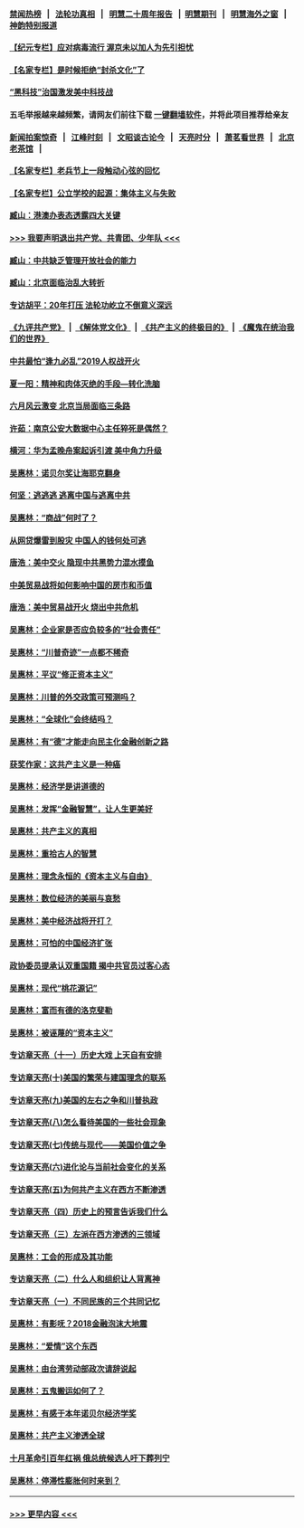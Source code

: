 #### [禁闻热榜](热点新闻.md?=0)  &nbsp;&nbsp;|&nbsp;&nbsp; [法轮功真相](https://github.com/gfw-breaker/truth/blob/master/README.md?=0) &nbsp;&nbsp;|&nbsp;&nbsp; [明慧二十周年报告](https://github.com/gfw-breaker/mh-reports/blob/master/README.md?=0) &nbsp;&nbsp;|&nbsp;&nbsp;[明慧期刊](https://github.com/gfw-breaker/mh-qikan) &nbsp;&nbsp;|&nbsp;&nbsp; [明慧海外之窗](https://github.com/gfw-breaker/mh-news/blob/master/README.md?=0) &nbsp;&nbsp;|&nbsp;&nbsp; [神韵特别报道](https://github.com/gfw-breaker/mh-news/blob/master/shenyun.md?=0)
#### [【纪元专栏】应对病毒流行 渥京未以加人为先引担忧](../pages/nsc423/n11875714.md?t=02252202) 
#### [【名家专栏】是时候拒绝“封杀文化”了](../pages/nsc423/n11814093.md?t=02252202) 
#### [“黑科技”治国激发美中科技战](../pages/nsc423/n11638056.md?t=02252202) 
#### 五毛举报越来越频繁，请网友们前往下载 [一键翻墙软件](https://github.com/gfw-breaker/ssr-accounts)，并将此项目推荐给亲友
#### [新闻拍案惊奇](https://github.com/gfw-breaker/banned-news/blob/master/pages/link4.md) &nbsp;&nbsp;|&nbsp;&nbsp; [江峰时刻](https://github.com/gfw-breaker/banned-news/blob/master/pages/link4.md) &nbsp;&nbsp;|&nbsp;&nbsp; [文昭谈古论今](https://github.com/gfw-breaker/banned-news/blob/master/pages/link4.md) &nbsp;&nbsp;|&nbsp;&nbsp; [天亮时分](https://github.com/gfw-breaker/banned-news/blob/master/pages/link4.md) &nbsp;&nbsp;|&nbsp;&nbsp; [萧茗看世界](https://github.com/gfw-breaker/banned-news/blob/master/pages/link4.md) &nbsp;&nbsp;|&nbsp;&nbsp; [北京老茶馆](https://github.com/gfw-breaker/banned-news/blob/master/pages/link4.md) &nbsp;&nbsp;|&nbsp;&nbsp; 
#### [【名家专栏】老兵节上一段触动心弦的回忆](../pages/nsc423/n11646016.md?t=02252202) 
#### [【名家专栏】公立学校的起源：集体主义与失败](../pages/nsc423/n11601833.md?t=02252202) 
#### [臧山：港澳办表态透露四大关键](../pages/nsc423/n11421628.md?t=02252202) 
#### [>>> 我要声明退出共产党、共青团、少年队 <<<](https://github.com/begood0513/goodnews/blob/master/quit/letter.md) 
#### [臧山：中共缺乏管理开放社会的能力](../pages/nsc423/n11407457.md?t=02252202) 
#### [臧山：北京面临治乱大转折](../pages/nsc423/n11406895.md?t=02252202) 
#### [专访胡平：20年打压 法轮功屹立不倒意义深远](../pages/nsc423/n11398800.md?t=02252202) 
#### [《九评共产党》](https://github.com/begood0513/9ping.md/blob/master/README.md) &nbsp;|&nbsp; [《解体党文化》](../../../../jtdwh.md/blob/master/README.md)  &nbsp;|&nbsp; [《共产主义的终极目的》](../../../../gczydzjmd.md/blob/master/README.md) &nbsp;|&nbsp; [《魔鬼在统治我们的世界》](../../../../mgztzwmdsj.md/blob/master/README.md) 
#### [中共最怕“逢九必乱”2019人权战开火](../pages/nsc423/n11385248.md?t=02252202) 
#### [夏一阳：精神和肉体灭绝的手段—转化洗脑](../pages/nsc423/n11368250.md?t=02252202) 
#### [六月风云激变 北京当局面临三条路](../pages/nsc423/n11313668.md?t=02252202) 
#### [许茹：南京公安大数据中心主任猝死是偶然？](../pages/nsc423/n11064744.md?t=02252202) 
#### [横河：华为孟晚舟案起诉引渡 美中角力升级](../pages/nsc423/n11027230.md?t=02252202) 
#### [吴惠林：诺贝尔奖让海耶克翻身](../pages/nsc423/n10890049.md?t=02252202) 
#### [何坚：逃逃逃 逃离中国与逃离中共](../pages/nsc423/n10592891.md?t=02252202) 
#### [吴惠林：“商战”何时了？](../pages/nsc423/n10573558.md?t=02252202) 
#### [从网贷爆雷到股灾 中国人的钱何处可逃](../pages/nsc423/n10572800.md?t=02252202) 
#### [唐浩：美中交火 隐现中共黑势力混水摸鱼](../pages/nsc423/n10544040.md?t=02252202) 
#### [中美贸易战将如何影响中国的房市和币值](../pages/nsc423/n10543697.md?t=02252202) 
#### [唐浩：美中贸易战开火 烧出中共危机](../pages/nsc423/n10540126.md?t=02252202) 
#### [吴惠林：企业家是否应负较多的“社会责任”](../pages/nsc423/n10535022.md?t=02252202) 
#### [吴惠林：“川普奇迹”一点都不稀奇](../pages/nsc423/n10512808.md?t=02252202) 
#### [吴惠林：平议“修正资本主义”](../pages/nsc423/n10495724.md?t=02252202) 
#### [吴惠林：川普的外交政策可预测吗？](../pages/nsc423/n10462387.md?t=02252202) 
#### [吴惠林：“全球化”会终结吗？](../pages/nsc423/n10452838.md?t=02252202) 
#### [吴惠林：有“德”才能走向民主化金融创新之路](../pages/nsc423/n10432292.md?t=02252202) 
#### [获奖作家：这共产主义是一种癌](../pages/nsc423/n10431541.md?t=02252202) 
#### [吴惠林：经济学是讲道德的](../pages/nsc423/n10398014.md?t=02252202) 
#### [吴惠林：发挥“金融智慧”，让人生更美好](../pages/nsc423/n10375019.md?t=02252202) 
#### [吴惠林：共产主义的真相](../pages/nsc423/n10351394.md?t=02252202) 
#### [吴惠林：重拾古人的智慧](../pages/nsc423/n10337691.md?t=02252202) 
#### [吴惠林：理念永恒的《资本主义与自由》](../pages/nsc423/n10316274.md?t=02252202) 
#### [吴惠林：数位经济的美丽与哀愁](../pages/nsc423/n10292946.md?t=02252202) 
#### [吴惠林：美中经济战将开打？](../pages/nsc423/n10258825.md?t=02252202) 
#### [吴惠林：可怕的中国经济扩张](../pages/nsc423/n10219147.md?t=02252202) 
#### [政协委员提承认双重国籍 揭中共官员过客心态](../pages/nsc423/n10208809.md?t=02252202) 
#### [吴惠林：现代“桃花源记”](../pages/nsc423/n10185234.md?t=02252202) 
#### [吴惠林：富而有德的洛克斐勒](../pages/nsc423/n10142264.md?t=02252202) 
#### [吴惠林：被诬蔑的“资本主义”](../pages/nsc423/n10124816.md?t=02252202) 
#### [专访章天亮（十一）历史大戏 上天自有安排](../pages/nsc423/n10094905.md?t=02252202) 
#### [专访章天亮(十)美国的繁荣与建国理念的联系](../pages/nsc423/n10094899.md?t=02252202) 
#### [专访章天亮(九)美国的左右之争和川普执政](../pages/nsc423/n10094889.md?t=02252202) 
#### [专访章天亮(八)怎么看待美国的一些社会现象](../pages/nsc423/n10094857.md?t=02252202) 
#### [专访章天亮(七)传统与现代——美国价值之争](../pages/nsc423/n10093140.md?t=02252202) 
#### [专访章天亮(六)进化论与当前社会变化的关系](../pages/nsc423/n10092036.md?t=02252202) 
#### [专访章天亮(五)为何共产主义在西方不断渗透](../pages/nsc423/n10083620.md?t=02252202) 
#### [专访章天亮（四）历史上的预言告诉我们什么](../pages/nsc423/n10083606.md?t=02252202) 
#### [专访章天亮（三）左派在西方渗透的三领域](../pages/nsc423/n10081115.md?t=02252202) 
#### [吴惠林：工会的形成及其功能](../pages/nsc423/n10080633.md?t=02252202) 
#### [专访章天亮（二）什么人和组织让人背离神](../pages/nsc423/n10076637.md?t=02252202) 
#### [专访章天亮（一）不同民族的三个共同记忆](../pages/nsc423/n10074188.md?t=02252202) 
#### [吴惠林：有影呒？2018金融泡沫大地震](../pages/nsc423/n10040534.md?t=02252202) 
#### [吴惠林：“爱情”这个东西](../pages/nsc423/n10019423.md?t=02252202) 
#### [吴惠林：由台湾劳动部政次请辞说起](../pages/nsc423/n9979679.md?t=02252202) 
#### [吴惠林：五鬼搬运如何了？](../pages/nsc423/n9925338.md?t=02252202) 
#### [吴惠林：有感于本年诺贝尔经济学奖](../pages/nsc423/n9871883.md?t=02252202) 
#### [吴惠林：共产主义渗透全球](../pages/nsc423/n9812748.md?t=02252202) 
#### [十月革命引百年红祸 俄总统候选人吁下葬列宁](../pages/nsc423/n9810182.md?t=02252202) 
#### [吴惠林：停滞性膨胀何时来到？](../pages/nsc423/n9764136.md?t=02252202) 

----
#### [ >>> 更早内容 <<< ](../indexes/nsc423-earlier.md)
